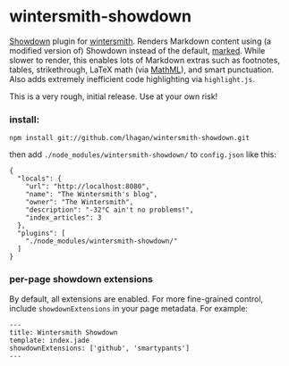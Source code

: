 # wintersmith-showdown

[Showdown](https://github.com/lhagan/showdown) plugin for [wintersmith](https://github.com/jnordberg/wintersmith). Renders Markdown content using (a modified version of) Showdown instead of the default, [marked](https://github.com/chjj/marked). While slower to render, this enables lots of Markdown extras such as footnotes, tables, strikethrough, LaTeX math (via [MathML](http://www.mathjax.com)), and smart punctuation. Also adds extremely inefficient code highlighting via `highlight.js`.

This is a very rough, initial release. Use at your own risk! 

### install:

    npm install git://github.com/lhagan/wintersmith-showdown.git
  
then add `./node_modules/wintersmith-showdown/` to `config.json` like this:

    {
      "locals": {
        "url": "http://localhost:8080",
        "name": "The Wintersmith's blog",
        "owner": "The Wintersmith",
        "description": "-32°C ain't no problems!",
        "index_articles": 3
      },
      "plugins": [
        "./node_modules/wintersmith-showdown/"
      ]
    }

### per-page showdown extensions

By default, all extensions are enabled. For more fine-grained control, include `showdownExtensions` in your page metadata. For example:

    ---
    title: Wintersmith Showdown
    template: index.jade
    showdownExtensions: ['github', 'smartypants']
    ---
